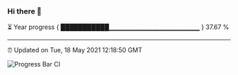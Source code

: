 ### Hi there 👋

⏳ Year progress { ███████████▁▁▁▁▁▁▁▁▁▁▁▁▁▁▁▁▁▁▁ } 37.67 %

---

⏰ Updated on Tue, 18 May 2021 12:18:50 GMT

![Progress Bar CI](https://github.com/liununu/liununu/workflows/Progress%20Bar%20CI/badge.svg)
